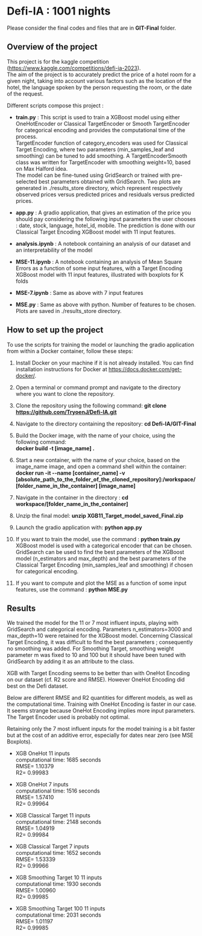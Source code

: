 # Defi-IA : 1001 nights
Please consider the final codes and files that are in **GIT-Final** folder.
## Overview of the project 
This project is for the kaggle competition (https://www.kaggle.com/competitions/defi-ia-2023).  <br /> 
The aim of the project is to accurately predict the price of a hotel room for a given night, taking into account various factors such as the location of the hotel, the language spoken by the person requesting the room, or the date of the request.


Different scripts compose this project : <br />

* **train.py** : This script is used to train a XGBoost model using either OneHotEncoder or Classical TargetEncoder or Smooth TargetEncoder for categorical encoding and provides the computational time of the process.<br />
TargetEncoder function of category_encoders was used for Classical Target Encoding, where two parameters (min_samples_leaf and smoothing) can be tuned to add smoothing. A TargetEncoderSmooth class was written for TargetEncoder with smoothing weight=10, based on Max Halford idea.<br />
The model can be fine-tuned using GridSearch or trained with pre-selected best parameters obtained with GridSearch. Two plots are generated in ./results_store directory, which represent respectively observed prices versus predicted prices and residuals versus predicted prices. <br />

* **app.py** : A gradio application, that gives an estimation of the price you should pay considering the following input parameters the user chooses : date, stock, language, hotel_id, mobile. The prediction is done with our Classical Target Encoding XGBoost model with 11 input features. <br />
      
* **analysis.ipynb** :  A notebook containing an analysis of our dataset and an interpretability of the model <br />
      
* **MSE-11.ipynb** : A notebook containing an analysis of Mean Square Errors as a function of some input features, with a Target Encoding XGBoost model with 11 input features, illustrated with boxplots for K folds <br />
      
* **MSE-7.ipynb** : Same as above with 7 input features <br />
      
* **MSE.py** : Same as above with python. Number of features to be chosen. Plots are saved in ./results_store directory. <br /> 
      
## How to set up the project
To use the scripts for training the model or launching the gradio application from within a Docker container, follow these steps:

1. Install Docker on your machine if it is not already installed. You can find installation instructions for Docker at https://docs.docker.com/get-docker/.

2. Open a terminal or command prompt and navigate to the directory where you want to clone the repository.

3. Clone the repository using the following command: **git clone https://github.com/TryoenJ/Defi-IA.git**

4. Navigate to the directory containing the repository: **cd Defi-IA/GIT-Final**

5. Build the Docker image, with the name of your choice, using the following command: <br />
**docker build -t [image_name] .**

6. Start a new container, with the name of your choice, based on the image_name image, and open a command shell within the container: <br /> 
**docker run -it --name [container_name] -v [absolute_path_to_the_folder_of_the_cloned_repository]:/workspace/[folder_name_in_the_container] [image_name]** <br />

7. Navigate in the container in the directory :
**cd workspace/[folder_name_in_the_container]** <br />

8. Unzip the final model: **unzip XGB11_Target_model_saved_Final.zip**

9. Launch the gradio application with: **python app.py**

10. If you want to train the model, use the command : **python train.py** <br /> XGBoost model is used with a categorical encoder that can be chosen. GridSearch can be used to find the best parameters of the XGBoost model (n_estimators and max_depth) and the best parameters of the Classical Target Encoding (min_samples_leaf and smoothing) if chosen for categorical encoding. 

11. If you want to compute and plot the MSE as a function of some input features, use the command : **python MSE.py** <br /> 

   
## Results
We trained the model for the 11 or 7 most influent inputs, playing with GridSearch and categorical encoding. Parameters n_estimators=3000 and max_depth=10 were retained for the XGBoost model. Concerning Classical Target Encoding, it was difficult to find the best parameters ; consequently no smoothing was added. For Smoothing Target, smoothing weight parameter m was fixed to 10 and 100 but it should have been tuned with GridSearch by adding it as an attribute to the class.

XGB with Target Encoding seems to be better than with OneHot Encoding on our dataset (cf. R2 score and RMSE). However OneHot Encoding did best on the Defi dataset.

Below are different RMSE and R2 quantities for different models, as well as the computational time. Training with OneHot Encoding is faster in our case. It seems strange because OneHot Encoding implies more input parameters. The Target Encoder used is probably not optimal.  <br />

Retaining only the 7 most influent inputs for the model training is a bit faster but at the cost of an additive error, especially for dates near zero (see MSE Boxplots). <br />

* XGB OneHot 11 inputs <br />
computational time: 1685 seconds <br />
RMSE= 1.10379 <br />
R2= 0.99983 <br />

* XGB OneHot 7 inputs <br />
computational time: 1516 seconds <br />
RMSE= 1.57410 <br />
R2= 0.99964 <br />

* XGB Classical Target 11 inputs <br />
computational time: 2148 seconds <br />
RMSE= 1.04919 <br />
R2= 0.99984 <br />

* XGB Classical Target 7 inputs <br />
computational time: 1652 seconds <br />
RMSE= 1.53339 <br />
R2= 0.99966 <br />

* XGB Smoothing Target 10 11 inputs  <br /> 
computational time: 1930 seconds  <br /> 
RMSE= 1.00960  <br /> 
R2= 0.99985  <br /> 

* XGB Smoothing Target 100 11 inputs <br />
computational time: 2031 seconds <br />
RMSE= 1.01197 <br />
R2= 0.99985 <br />